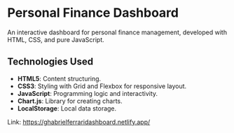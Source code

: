 # Personal Finance Dashboard

An interactive dashboard for personal finance management, developed with HTML, CSS, and pure JavaScript.

## Technologies Used

- **HTML5**: Content structuring.
- **CSS3**: Styling with Grid and Flexbox for responsive layout.
- **JavaScript**: Programming logic and interactivity.
- **Chart.js**: Library for creating charts.
- **LocalStorage**: Local data storage.

Link: https://ghabrielferraridashboard.netlify.app/
